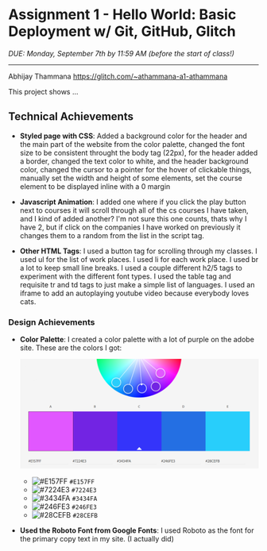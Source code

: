 Assignment 1 - Hello World: Basic Deployment w/ Git, GitHub, Glitch
===

*DUE: Monday, September 7th by 11:59 AM (before the start of class!)*  

---

Abhijay Thammana
https://glitch.com/~athammana-a1-athammana

This project shows ...

## Technical Achievements
- **Styled page with CSS**: Added a background color for the header and the main part of the website from the color palette, changed the font size to be consistent throught the body tag (22px), for the header added a border, changed the text color to white, and the header background color, changed the cursor to a pointer for the hover of clickable things, manually set the width and height of some elements, set the course element to be displayed inline with a 0 margin

- **Javascript Animation**: I added one where if you click the play button next to courses it will scroll through all of the cs courses I have taken, and I kind of added another? I'm not sure this one counts, thats why I have 2, but if click on the companies I have worked on previously it changes them to a random from the list in the script tag.

- **Other HTML Tags**: I used a button tag for scrolling through my classes. I used ul for the list of work places. I used li for each work place. I used br a lot to keep small line breaks. I used a couple different h2/5 tags to experiment with the different font types. I used the table tag and requisite tr and td tags to just make a simple list of languages. I used an iframe to add an autoplaying youtube video because everybody loves cats.

### Design Achievements
- **Color Palette**: I created a color palette with a lot of purple on the adobe site. These are the colors I got:

    ![Color Wheel Snip](./ColorWheel.png)

  - ![#E157FF](https://via.placeholder.com/15/E157FF/000000?text=+) `#E157FF`
  - ![#7224E3](https://via.placeholder.com/15/7224E3/000000?text=+) `#7224E3`
  - ![#3434FA](https://via.placeholder.com/15/3434FA/000000?text=+) `#3434FA`
  - ![#246FE3](https://via.placeholder.com/15/246FE3/000000?text=+) `#246FE3`
  - ![#28CEFB](https://via.placeholder.com/15/28CEFB/000000?text=+) `#28CEFB`

- **Used the Roboto Font from Google Fonts**: I used Roboto as the font for the primary copy text in my site. (I actually did)


